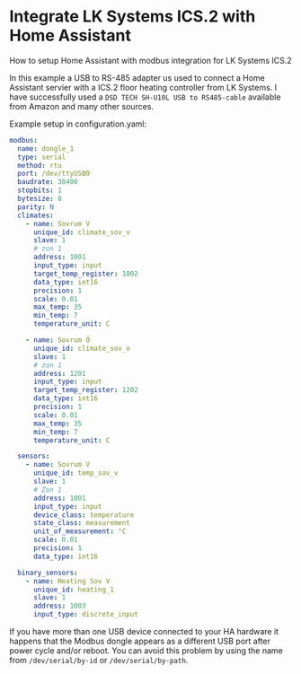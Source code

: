 # Integrate LK Systems ICS.2 with Home Assistant
How to setup Home Assistant with modbus integration for LK Systems ICS.2

In this example a USB to RS-485 adapter us used to connect a Home Assistant servier with a ICS.2 floor heating controller from LK Systems.
I have successfully used a `DSD TECH SH-U10L USB to RS485-cable` available from Amazon and many other sources.

Example setup in configuration.yaml:
```yaml
modbus:
  name: dongle_1
  type: serial
  method: rtu
  port: /dev/ttyUSB0
  baudrate: 38400
  stopbits: 1
  bytesize: 8
  parity: N
  climates:
    - name: Sovrum V
      unique_id: climate_sov_v
      slave: 1
      # zon 1
      address: 1001
      input_type: input
      target_temp_register: 1002
      data_type: int16
      precision: 1
      scale: 0.01
      max_temp: 35
      min_temp: 7
      temperature_unit: C

    - name: Sovrum Ö
      unique_id: climate_sov_o
      slave: 1
      # zon 1
      address: 1201
      input_type: input
      target_temp_register: 1202
      data_type: int16
      precision: 1
      scale: 0.01
      max_temp: 35
      min_temp: 7
      temperature_unit: C

  sensors:
    - name: Sovrum V
      unique_id: temp_sov_v
      slave: 1
      # Zon 1
      address: 1001
      input_type: input
      device_class: temperature
      state_class: measurement
      unit_of_measurement: °C
      scale: 0.01
      precision: 1
      data_type: int16

  binary_sensors:
    - name: Heating Sov V
      unique_id: heating_1
      slave: 1
      address: 1003
      input_type: discrete_input
```

If you have more than one USB device connected to your HA hardware it happens that the Modbus dongle appears as a different USB port 
after power cycle and/or reboot. You can avoid this problem by using the name from `/dev/serial/by-id` or `/dev/serial/by-path`.

